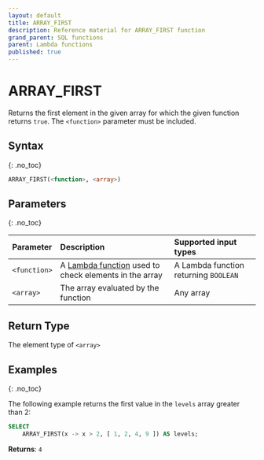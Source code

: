 ```yaml
---
layout: default
title: ARRAY_FIRST
description: Reference material for ARRAY_FIRST function
grand_parent: SQL functions
parent: Lambda functions
published: true
---
```


# ARRAY\_FIRST

Returns the first element in the given array for which the given function returns `true`. The `<function>` parameter must be included.

## Syntax
{: .no_toc}

```sql
ARRAY_FIRST(<function>, <array>)
```
## Parameters 
{: .no_toc}

| Parameter | Description                  | Supported input types | 
| :--------- | :--------------------------- | :-------- | 
| `<function>`  | A [Lambda function](../../../Guides/working-with-semi-structured-data/working-with-arrays.md#manipulating-arrays-with-lambda-functions) used to check elements in the array | A Lambda function returning `BOOLEAN` |
| `<array>`   | The array evaluated by the function  | Any array | 

## Return Type
The element type of `<array>` 

## Examples
{: .no_toc}

The following example returns the first value in the `levels` array greater than 2: 

```sql
SELECT
	ARRAY_FIRST(x -> x > 2, [ 1, 2, 4, 9 ]) AS levels;
```

**Returns**: `4`
